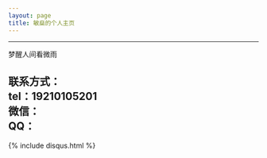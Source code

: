 ```yaml
---
layout: page
title: 敏燊的个人主页
---
```

---

梦醒人间看微雨


联系方式：   
tel：19210105201   
微信：      
QQ：       
---

{% include disqus.html %}